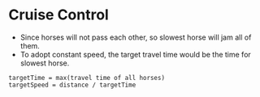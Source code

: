 # Cruise Control

* Since horses will not pass each other, so slowest horse will jam all of them.
* To adopt constant speed, the target travel time would be the time for slowest horse.

```
targetTime = max(travel time of all horses)
targetSpeed = distance / targetTime
```
